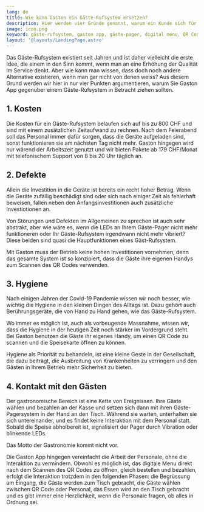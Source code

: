 ```yaml
---
lang: de
title: Wie kann Gaston ein Gäste-Rufsystem ersetzen?
description: Hier werden vier Gründe genannt, warum ein Kunde sich für Gaston und nicht für das Gäste-Rufsystem entscheiden sollte.
image: icon.png
keyword: gäste-rufsystem, gaston app, gäste-pager, digital menu, QR Code
layout: '@layouts/LandingPage.astro'
---
```


Das Gäste-Rufsystem existiert seit Jahren und ist daher vielleicht die erste Idee, die einem in den Sinn kommt, wenn man an eine Erhöhung der Qualität im Service denkt. Aber wie kann man wissen, dass doch noch andere Alternative existieren, wenn man gar nicht von denen weiss? Aus diesem Grund werden wir hier in nur vier Punkten argumentieren, warum Sie Gaston App gegenüber einem Gäste-Rufsystem in Betracht ziehen sollten.

## 1. Kosten

Die Kosten für ein Gäste-Rufsystem belaufen sich auf bis zu 800 CHF und sind mit einem zusätzlichen Zeitaufwand zu rechnen. Nach dem Feierabend soll das Personal immer dafür sorgen, dass die Geräte aufgeladen sind, sonst funktionieren sie am nächsten Tag nicht mehr. Gaston hingegen wird nur wärend der Arbeitszeit genutzt und wir bieten Pakete ab 179 CHF/Monat mit telefonischem Support von 8 bis 20 Uhr täglich an.

## 2. Defekte

Allein die Investition in die Geräte ist bereits ein recht hoher Betrag. Wenn die Geräte zufällig beschädigt sind oder sich nach einiger Zeit als fehlerhaft beweisen, fallen neben den Anfangsinvestitionen auch zusätzliche Investiotionen an. 

Von Störungen und Defekten im Allgemeinen zu sprechen ist auch sehr abstrakt, aber wie wäre es, wenn die LEDs an Ihrem Gäste-Pager nicht mehr funktioneren oder Ihr Gäste-Rufsystem irgendwann nicht mehr vibriert? Diese beiden sind quasi die Hauptfunktionen eines Gäst-Rufsystem.

Mit Gaston muss der Betrieb keine hohen Investitionen vornehmen, denn das gesamte System ist so konzipiert, dass die Gäste ihre eigenen Handys zum Scannen des QR Codes verwenden. 

## 3. Hygiene

Nach einigen Jahren der Covid-19 Pandemie wissen wir noch besser, wie wichtig die Hygiene in den kleinen Dingen des Alltags ist. Dazu gehört auch Berührungsgeräte, die von Hand zu Hand gehen, wie das Gäste-Rufsystem. 

Wo immer es möglich ist, auch als vorbeugende Massnahme, wissen wir, dass die Hygiene in der heutigen Zeit noch stärker im Vordergrund steht. Bei Gaston benutzen die Gäste ihr eigenes Handy, um einen QR Code zu scannen und die Speisekarte öffnen zu können.

Hygiene als Priorität zu behandeln, ist eine kleine Geste in der Gesellschaft, die dazu beiträgt, die Ausbreitung von Krankenheiten zu verringern und den Gästen in Ihrem Betrieb mehr Sicherheit zu bieten.

## 4. Kontakt mit den Gästen

Der gastronomische Bereich ist eine Kette von Ereignissen. Ihre Gäste wählen und bezahlen an der Kasse und setzen sich dann mit ihren Gäste-Pagersystem in der Hand an den Tisch. Während sie warten, unterhalten sie sich untereinander, und es findet keine Interaktion mit dem Personal statt. Sobald die Speise abholbereit ist, signalisiert der Pager durch Vibration oder blinkende LEDs. 

Das Motto der Gastronomie kommt nicht vor.

Die Gaston App hingegen vereinfacht die Arbeit der Personale, ohne die Interaktion zu vermindern. Obwohl es möglich ist, das digitale Menu direkt nach dem Scannen des QR Codes zu öffnen, gleich bestellen und bezahlen, erfolgt die Interaktion trotzdem in den folgenden Phasen: die Begrüssung am Eingang, die Gäste werden zum Tisch gebracht, die Gäste wählen zwischen QR Code oder Personal, das Essen wird an den Tisch gebracht und es gibt immer eine Herzlichkeit, wenn die Personale fragen, ob alles in Ordnung sei.